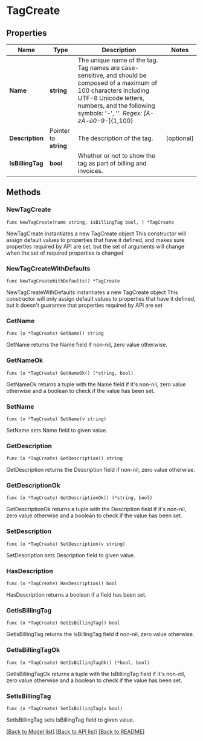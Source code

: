 # TagCreate

## Properties

Name | Type | Description | Notes
------------ | ------------- | ------------- | -------------
**Name** | **string** | The unique name of the tag. Tag names are case-sensitive, and should be composed of a maximum of 100 characters including UTF-8 Unicode letters, numbers, and the following symbols: &#39;-&#39;, &#39;_&#39;. Regex: [A-zÀ-ú0-9_-]{1,100} | 
**Description** | Pointer to **string** | The description of the tag. | [optional] 
**IsBillingTag** | **bool** | Whether or not to show the tag as part of billing and invoices. | 

## Methods

### NewTagCreate

`func NewTagCreate(name string, isBillingTag bool, ) *TagCreate`

NewTagCreate instantiates a new TagCreate object
This constructor will assign default values to properties that have it defined,
and makes sure properties required by API are set, but the set of arguments
will change when the set of required properties is changed

### NewTagCreateWithDefaults

`func NewTagCreateWithDefaults() *TagCreate`

NewTagCreateWithDefaults instantiates a new TagCreate object
This constructor will only assign default values to properties that have it defined,
but it doesn't guarantee that properties required by API are set

### GetName

`func (o *TagCreate) GetName() string`

GetName returns the Name field if non-nil, zero value otherwise.

### GetNameOk

`func (o *TagCreate) GetNameOk() (*string, bool)`

GetNameOk returns a tuple with the Name field if it's non-nil, zero value otherwise
and a boolean to check if the value has been set.

### SetName

`func (o *TagCreate) SetName(v string)`

SetName sets Name field to given value.


### GetDescription

`func (o *TagCreate) GetDescription() string`

GetDescription returns the Description field if non-nil, zero value otherwise.

### GetDescriptionOk

`func (o *TagCreate) GetDescriptionOk() (*string, bool)`

GetDescriptionOk returns a tuple with the Description field if it's non-nil, zero value otherwise
and a boolean to check if the value has been set.

### SetDescription

`func (o *TagCreate) SetDescription(v string)`

SetDescription sets Description field to given value.

### HasDescription

`func (o *TagCreate) HasDescription() bool`

HasDescription returns a boolean if a field has been set.

### GetIsBillingTag

`func (o *TagCreate) GetIsBillingTag() bool`

GetIsBillingTag returns the IsBillingTag field if non-nil, zero value otherwise.

### GetIsBillingTagOk

`func (o *TagCreate) GetIsBillingTagOk() (*bool, bool)`

GetIsBillingTagOk returns a tuple with the IsBillingTag field if it's non-nil, zero value otherwise
and a boolean to check if the value has been set.

### SetIsBillingTag

`func (o *TagCreate) SetIsBillingTag(v bool)`

SetIsBillingTag sets IsBillingTag field to given value.



[[Back to Model list]](../README.md#documentation-for-models) [[Back to API list]](../README.md#documentation-for-api-endpoints) [[Back to README]](../README.md)


